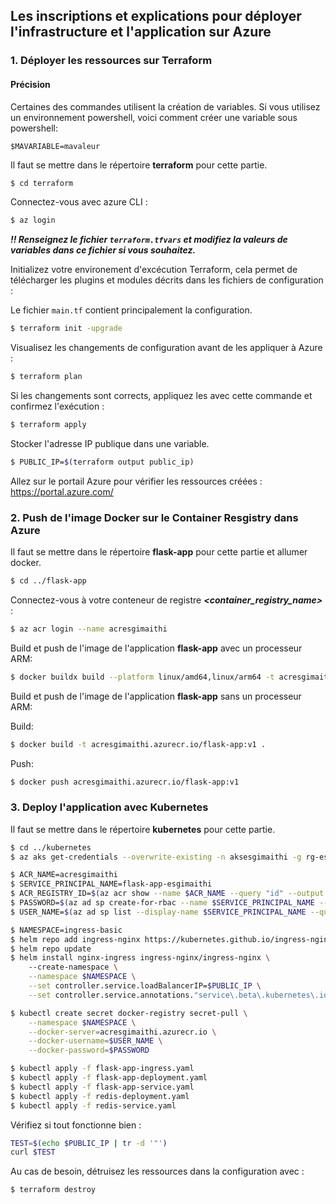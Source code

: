 

## Les inscriptions et explications pour déployer l'infrastructure et l'application sur Azure

### 1. Déployer les ressources sur Terraform

#### Précision

Certaines des commandes utilisent la création de variables. Si vous utilisez un environnement powershell,
voici comment créer une variable sous powershell:

```shell
$MAVARIABLE=mavaleur
```


Il faut se mettre dans le répertoire **terraform** pour cette partie.

```bash
$ cd terraform
```

Connectez-vous avec azure CLI :
```bash
$ az login
```

***!! Renseignez le fichier `terraform.tfvars` et modifiez la valeurs de variables dans ce fichier si vous souhaitez.***

Initializez votre environement d'excécution Terraform, cela permet de télécharger les plugins et modules décrits dans les fichiers de configuration :

Le fichier `main.tf` contient principalement la configuration.
```bash
$ terraform init -upgrade
```

Visualisez les changements de configuration avant de les appliquer à Azure :
```bash
$ terraform plan
```

Si les changements sont corrects, appliquez les avec cette commande et confirmez l'exécution :
```bash
$ terraform apply
```
Stocker l'adresse IP publique dans une variable.
```bash
$ PUBLIC_IP=$(terraform output public_ip)
```

Allez sur le portail Azure pour vérifier les ressources créées : <a>
https://portal.azure.com/
</a>

### 2. Push de l'image Docker sur le Container Resgistry dans Azure

Il faut se mettre dans le répertoire **flask-app** pour cette partie et allumer docker.
```bash
$ cd ../flask-app
```

Connectez-vous à votre conteneur de registre ***<container_registry_name>*** :
```bash
$ az acr login --name acresgimaithi
```

Build et push de l'image de l'application **flask-app** avec un processeur ARM:
```bash
$ docker buildx build --platform linux/amd64,linux/arm64 -t acresgimaithi.azurecr.io/flask-app:v1 --push .
```

Build et push de l'image de l'application **flask-app** sans un processeur ARM:

Build:
```bash
$ docker build -t acresgimaithi.azurecr.io/flask-app:v1 .
```

Push:
```bash
$ docker push acresgimaithi.azurecr.io/flask-app:v1 
```

### 3. Deploy l'application avec Kubernetes

Il faut se mettre dans le répertoire **kubernetes** pour cette partie.
```bash
$ cd ../kubernetes
$ az aks get-credentials --overwrite-existing -n aksesgimaithi -g rg-esgi-maithi

$ ACR_NAME=acresgimaithi
$ SERVICE_PRINCIPAL_NAME=flask-app-esgimaithi
$ ACR_REGISTRY_ID=$(az acr show --name $ACR_NAME --query "id" --output tsv)
$ PASSWORD=$(az ad sp create-for-rbac --name $SERVICE_PRINCIPAL_NAME --scopes $ACR_REGISTRY_ID --role acrpull --query "password" --output tsv)
$ USER_NAME=$(az ad sp list --display-name $SERVICE_PRINCIPAL_NAME --query "[].appId" --output tsv)

$ NAMESPACE=ingress-basic
$ helm repo add ingress-nginx https://kubernetes.github.io/ingress-nginx
$ helm repo update
$ helm install nginx-ingress ingress-nginx/ingress-nginx \   
    --create-namespace \
    --namespace $NAMESPACE \
    --set controller.service.loadBalancerIP=$PUBLIC_IP \
    --set controller.service.annotations."service\.beta\.kubernetes\.io/azure-load-balancer-health-probe-request-path"="/healthz"

$ kubectl create secret docker-registry secret-pull \
    --namespace $NAMESPACE \
    --docker-server=acresgimaithi.azurecr.io \
    --docker-username=$USER_NAME \
    --docker-password=$PASSWORD

$ kubectl apply -f flask-app-ingress.yaml
$ kubectl apply -f flask-app-deployment.yaml
$ kubectl apply -f flask-app-service.yaml
$ kubectl apply -f redis-deployment.yaml
$ kubectl apply -f redis-service.yaml
```
Vérifiez si tout fonctionne bien :
```bash
TEST=$(echo $PUBLIC_IP | tr -d '"')
curl $TEST
```

Au cas de besoin, détruisez les ressources dans la configuration avec :
```bash
$ terraform destroy
```



